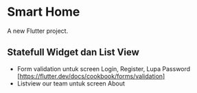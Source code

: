# Smart Home

A new Flutter project.

## Statefull Widget dan List View
- Form validation untuk screen Login, Register, Lupa Password [https://flutter.dev/docs/cookbook/forms/validation]
- Listview our team untuk screen About

